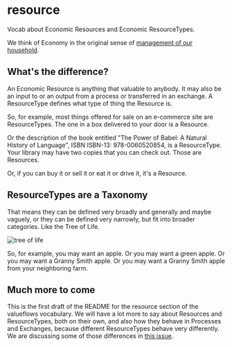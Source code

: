 # resource
Vocab about Economic Resources and Economic ResourceTypes.

We think of Economy in the original sense of [management of our household](https://en.wikipedia.org/wiki/Economy).

## What's the difference?

An Economic Resource is anything that valuable to anybody. It may also be an input to or an output from a process or transferred in an exchange. 
A ResourceType defines what type of thing the Resource is.

So, for example, most things offered for sale on an e-commerce site are ResourceTypes. 
The one in a box delivered to your door is a Resource.

Or the description of the book entitled "The Power of Babel: A Natural History of Language", ISBN ISBN-13: 978-0060520854, 
is a ResourceType. Your library may have two copies that you can check out. Those are Resources.

Or, if you can buy it or sell it or eat it or drive it, it's a Resource.

## ResourceTypes are a Taxonomy

That means they can be defined very broadly and generally and maybe vaguely, or they can be defined very narrowly, 
but fit into broader categories. Like the Tree of Life.

![tree of life](https://upload.wikimedia.org/wikipedia/commons/thumb/7/70/Phylogenetic_tree.svg/450px-Phylogenetic_tree.svg.png)

So, for example, you may want an apple. Or you may want a green apple. Or you may want a Granny Smith apple. 
Or you may want a Granny Smith apple from your neighboring farm.

## Much more to come

This is the first draft of the README for the resource section of the valueflows vocabulary. 
We will have a lot more to say about Resources and ResourceTypes, both on their own, 
and also how they behave in Processes and Exchanges, because different ResourceTypes behave very differently.
We are discussing some of those differences in [this issue](https://github.com/valueflows/resource/issues/4).
